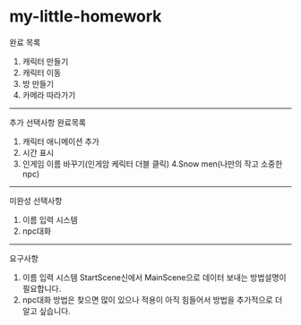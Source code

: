 # my-little-homework
완료 목록
1. 캐릭터 만들기
2. 캐릭터 이동
3. 방 만들기
4. 카메라 따라가기
--------
추가 선택사항 완료목록
1. 캐릭터 애니메이션 추가
2. 시간 표시
3. 인게임 이름 바꾸기(인게암 케릭터 더블 클릭)
4.Snow men(나만의 작고 소중한 npc)
--------------
미완성 선택사항
1. 이름 입력 시스템
2. npc대화
------
요구사항
1. 이름 입력 시스템
StartScene신에서 MainScene으로 데이터 보내는 방법설명이 필요합니다.
2. npc대화
방법은 찾으면 많이 있으나 적용이 아직 힘들어서 방법을 추가적으로 더 알고 싶습니다.

